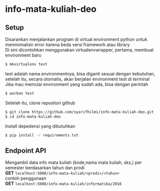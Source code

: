 # info-mata-kuliah-deo
## Setup
Disarankan menjalankan program di virtual environment python untuk meminimalisir error karena beda versi framework atau library <br>
Di sini dicontohkan menggunakan virtualenvwrapper, pertama, membuat environment baru
```bash
$ mkvirtualenv test
```
test adalah nama environmentnya, bisa diganti sesuai dengan kebutuhan, setelah itu, secara otomatis, akan berjalan environment test di terminal <br>
Jika mau memulai environment yang sudah ada, bisa dengan perintah
```bash
$ workon test
```
Setelah itu, clone repositori github
```bash
$ git clone https://github.com/syarifhilmi/info-mata-kuliah-deo.git
$ cd info-mata-kuliah-deo
```
Install depedensi yang dibutuhkan
```bash
$ pip install -r requirements.txt
```
## Endpoint API
Mengambil data info mata kuliah (kode,nama mata kuliah, sks,) per semester berdasarkan tahun dan prodi <br>
**GET** ```localhost:5000/info-mata-kuliah/<prodi>/<tahun> ```<br>
contoh penggunaan<br>
**GET** ```localhost:5000/info-mata-kuliah/informatika/2016 ```<br>
